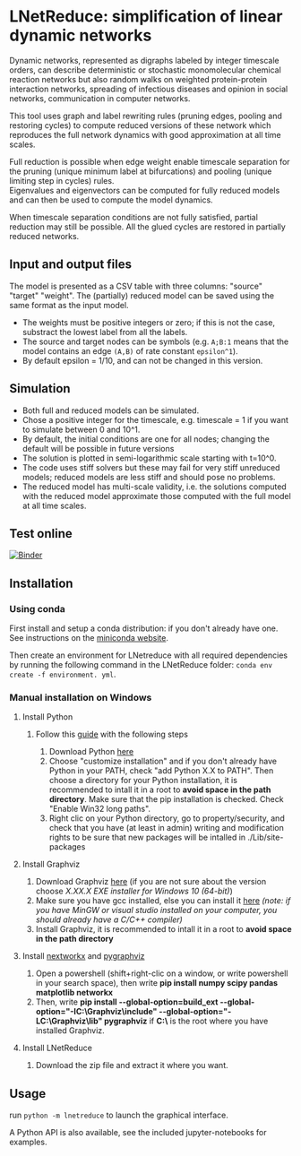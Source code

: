 # LNetReduce: simplification of linear dynamic networks

Dynamic networks, represented as digraphs labeled by integer timescale orders, can describe deterministic or stochastic 
monomolecular chemical reaction networks but also random walks on weighted protein-protein interaction networks,
spreading of infectious diseases and opinion in social networks, communication in computer networks.

This tool uses graph and label rewriting rules (pruning edges, pooling and restoring cycles) to compute reduced versions of these network
which reproduces the full network dynamics with good approximation at all time scales.

Full reduction is possible when edge weight enable timescale separation for the pruning (unique minimum label at bifurcations) and pooling (unique limiting step in cycles) rules.  
Eigenvalues and eigenvectors can be computed for fully reduced models and can then be used to compute the model dynamics.

When timescale separation conditions are not fully satisfied, partial reduction may still be possible. All the glued cycles are restored in partially reduced networks. 


## Input and output files

The model is presented as a CSV table with three columns: "source" "target" "weight".
The (partially) reduced model can be saved using the same format as the input model.
* The weights must be positive integers or zero; if this is not the case, substract the lowest label from all the labels.
* The source and target nodes can be symbols (e.g. ```A;B:1``` means that the model contains an edge ```(A,B)``` of rate constant ```epsilon^1```). 
* By default epsilon = 1/10, and can not be changed in this version.



## Simulation 

* Both full and reduced models can be simulated. 
* Chose a positive integer for the timescale, e.g. timescale = 1 if you want to simulate between 0 and 10^1.
* By default, the initial conditions are one for all nodes; changing the default will be possible in future versions  
* The solution is plotted in semi-logarithmic scale starting with t=10^0.
* The code uses stiff solvers but these may fail for very stiff unreduced models; reduced models are less stiff and should pose no problems. 
* The reduced model has multi-scale validity, i.e. the solutions computed with the reduced model approximate those computed with the full model at all time scales.



## Test online

[![Binder](https://mybinder.org/badge_logo.svg)](https://mybinder.org/v2/gh/oradules/lnetreduce/HEAD)


## Installation

### Using conda

First install and setup a conda distribution: if you don't already have one.
See instructions on the [miniconda website](https://conda.io/miniconda).

Then create an environment for LNetreduce with all required dependencies by running the 
following command in the LNetReduce folder: ```conda env create -f environment. yml```.



### Manual installation on Windows

1. Install Python 
    
    1. Follow this [guide](https://docs.python.org/3/using/windows.html) with the following steps

        1. Download Python [here](https://www.python.org/downloads/)
        2. Choose "customize installation" and if you don't already have Python in your PATH, check "add Python X.X to PATH". Then choose a directory for your Python installation, it is recommended to intall it in a root to **avoid space in the path directory**. Make sure that the pip installation is checked. Check "Enable Win32 long paths".
        3. Right clic on your Python directory, go to property/security, and check that you have (at least in admin) writing and modification rights to be sure that new packages will be intalled in ./Lib/site-packages

2. Install Graphviz

    1. Download Graphviz [here](https://graphviz.org/download/) (if you are not sure about the version choose *X.XX.X EXE installer for Windows 10 (64-bit)*)
    2. Make sure you have gcc installed, else you can install it [here](https://visualstudio.microsoft.com/fr/visual-cpp-build-tools/) *(note: if you have MinGW or visual studio installed on your computer, you should already have a C/C++ compiler)*
    3. Install Graphviz, it is recommended to intall it in a root to **avoid space in the path directory**

3. Install [nextworkx](https://networkx.org/documentation/stable/install.html) and [pygraphviz](https://pygraphviz.github.io/documentation/stable/install.html)

    1. Open a powershell (shift+right-clic on a window, or write powershell in your search space), then write **pip install numpy scipy pandas matplotlib networkx**
    2. Then, write **pip install --global-option=build_ext --global-option="-IC:\Graphviz\include" --global-option="-LC:\Graphviz\lib" pygraphviz** if **C:\\** is the root where you have installed Graphviz.

4. Install LNetReduce

    1. Download the zip file and extract it where you want.

## Usage

run ```python -m lnetreduce``` to launch the graphical interface.

A Python API is also available, see the included jupyter-notebooks for examples.



